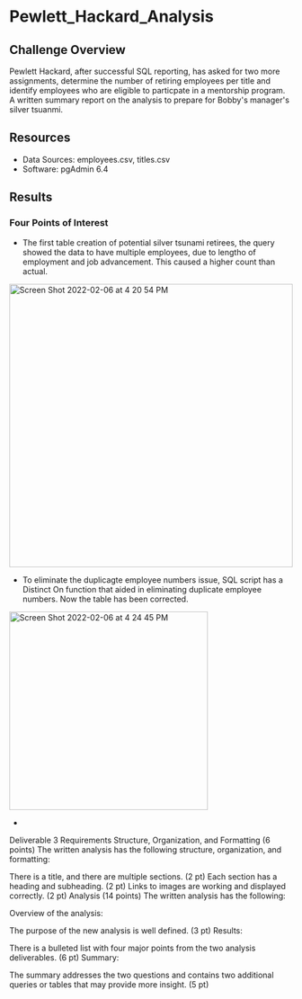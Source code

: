 # Pewlett_Hackard_Analysis
## Challenge Overview
Pewlett Hackard, after successful SQL reporting, has asked for two more assignments, determine the number of retiring employees per title and identify employees who are eligible to particpate in a mentorship program.  A written summary report on the analysis to prepare for Bobby's manager's silver tsuanmi.

## Resources
- Data Sources: employees.csv, titles.csv
- Software: pgAdmin 6.4

## Results

### Four Points of Interest
* The first table creation of potential silver tsunami retirees, the query showed the data to have multiple employees, due to lengtho of employment and job advancement.  This caused a higher count than actual.
<img width="504" alt="Screen Shot 2022-02-06 at 4 20 54 PM" src="https://user-images.githubusercontent.com/91889241/152703948-d830b3f9-f6b4-4be0-9779-c7d0556121c9.png">

* To eliminate the duplicagte employee numbers issue, SQL script has a Distinct On function that aided in eliminating duplicate employee numbers.  Now the table has been corrected.
<img width="353" alt="Screen Shot 2022-02-06 at 4 24 45 PM" src="https://user-images.githubusercontent.com/91889241/152704052-3c777aff-407d-4b22-8107-7f078fc36baf.png">

* 



Deliverable 3 Requirements
Structure, Organization, and Formatting (6 points)
The written analysis has the following structure, organization, and formatting:

There is a title, and there are multiple sections. (2 pt)
Each section has a heading and subheading. (2 pt)
Links to images are working and displayed correctly. (2 pt)
Analysis (14 points)
The written analysis has the following:

Overview of the analysis:

The purpose of the new analysis is well defined. (3 pt)
Results:

There is a bulleted list with four major points from the two analysis deliverables. (6 pt)
Summary:

The summary addresses the two questions and contains two additional queries or tables that may provide more insight. (5 pt)
